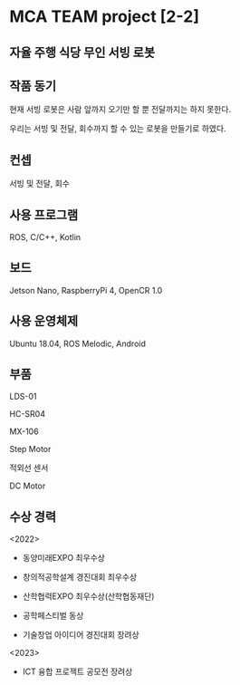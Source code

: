 # MCA TEAM project [2-2]

## 자율 주행 식당 무인 서빙 로봇

## 작품 동기

현재 서빙 로봇은 사람 앞까지 오기만 할 뿐 전달까지는 하지 못한다.

우리는 서빙 및 전달, 회수까지 할 수 있는 로봇을 만들기로 하였다.

## 컨셉

서빙 및 전달, 회수

## 사용 프로그램

ROS, C/C++, Kotlin

## 보드

Jetson Nano, RaspberryPi 4, OpenCR 1.0

## 사용 운영체제

Ubuntu 18.04, ROS Melodic, Android

## 부품

LDS-01

HC-SR04

MX-106

Step Motor

적외선 센서

DC Motor

## 수상 경력
<2022>
- 동양미래EXPO 최우수상

- 창의적공학설계 경진대회 최우수상

- 산학협력EXPO 최우수상(산학협동재단)

- 공학페스티벌 동상

- 기술창업 아이디어 경진대회 장려상

<2023>
- ICT 융합 프로젝트 공모전 장려상
